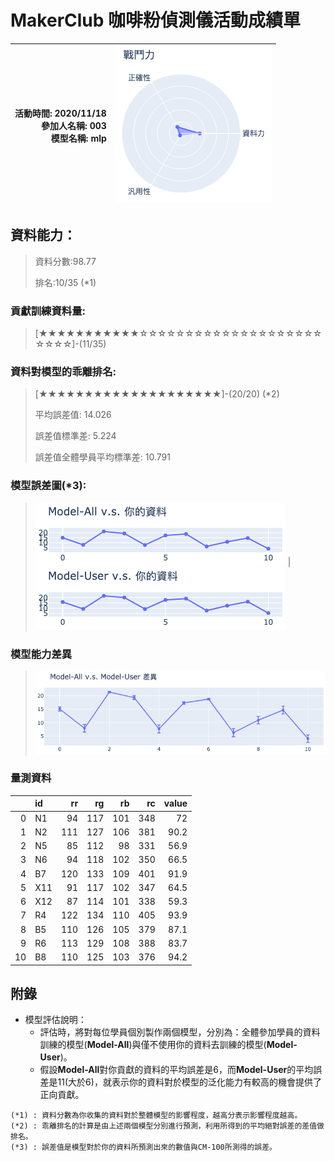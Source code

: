 # MakerClub 咖啡粉偵測儀活動成績單 
| 活動時間: 2020/11/18<br>參加人名稱: **003**<br>模型名稱: **mlp** | ![](000.png) |
|-----:|-------------:|
## 資料能力：
> 資料分數:98.77
>
> 排名:10/35 (*1)
### 貢獻訓練資料量:
> 	[★★★★★★★★★★★☆☆☆☆☆☆☆☆☆☆☆☆☆☆☆☆☆☆☆☆☆☆☆☆]-(11/35)
### 資料對模型的乖離排名:
> 	[★★★★★★★★★★★★★★★★★★★★]-(20/20) (*2)
>
> 	平均誤差值: 14.026
>
> 	誤差值標準差: 5.224
>
> 	誤差值全體學員平均標準差: 10.791
### 模型誤差圖(*3):
> ![001](001.png)	|![002](002.png)
### 模型能力差異
> ![003](003.png)
### 量測資料
|    | id   |   rr |   rg |   rb |   rc |   value |
|---:|:-----|-----:|-----:|-----:|-----:|--------:|
|  0 | N1   |   94 |  117 |  101 |  348 |    72   |
|  1 | N2   |  111 |  127 |  106 |  381 |    90.2 |
|  2 | N5   |   85 |  112 |   98 |  331 |    56.9 |
|  3 | N6   |   94 |  118 |  102 |  350 |    66.5 |
|  4 | B7   |  120 |  133 |  109 |  401 |    91.9 |
|  5 | X11  |   91 |  117 |  102 |  347 |    64.5 |
|  6 | X12  |   87 |  114 |  101 |  338 |    59.3 |
|  7 | R4   |  122 |  134 |  110 |  405 |    93.9 |
|  8 | B5   |  110 |  126 |  105 |  379 |    87.1 |
|  9 | R6   |  113 |  129 |  108 |  388 |    83.7 |
| 10 | B8   |  110 |  125 |  103 |  376 |    94.2 |
## 附錄
* 模型評估說明：
  - 評估時，將對每位學員個別製作兩個模型，分別為：全體參加學員的資料訓練的模型(**Model-All**)與僅不使用你的資料去訓練的模型(**Model-User**)。
  - 假設**Model-All**對你貢獻的資料的平均誤差是6，而**Model-User**的平均誤差是11(大於6)，就表示你的資料對於模型的泛化能力有較高的機會提供了正向貢獻。
```
(*1) : 資料分數為你收集的資料對於整體模型的影響程度，越高分表示影響程度越高。
(*2) : 乖離排名的計算是由上述兩個模型分別進行預測，利用所得到的平均絕對誤差的差值做排名。
(*3) : 誤差值是模型對於你的資料所預測出來的數值與CM-100所測得的誤差。
```
